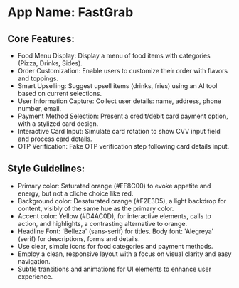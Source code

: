 # **App Name**: FastGrab

## Core Features:

- Food Menu Display: Display a menu of food items with categories (Pizza, Drinks, Sides).
- Order Customization: Enable users to customize their order with flavors and toppings.
- Smart Upselling: Suggest upsell items (drinks, fries) using an AI tool based on current selections.
- User Information Capture: Collect user details: name, address, phone number, email.
- Payment Method Selection: Present a credit/debit card payment option, with a stylized card design.
- Interactive Card Input: Simulate card rotation to show CVV input field and process card details.
- OTP Verification: Fake OTP verification step following card details input.

## Style Guidelines:

- Primary color: Saturated orange (#FF8C00) to evoke appetite and energy, but not a cliche choice like red. 
- Background color: Desaturated orange (#F2E3D5), a light backdrop for content, visibly of the same hue as the primary color.
- Accent color: Yellow (#D4AC0D), for interactive elements, calls to action, and highlights, a contrasting alternative to orange.
- Headline Font: 'Belleza' (sans-serif) for titles. Body font: 'Alegreya' (serif) for descriptions, forms and details.
- Use clear, simple icons for food categories and payment methods.
- Employ a clean, responsive layout with a focus on visual clarity and easy navigation.
- Subtle transitions and animations for UI elements to enhance user experience.
